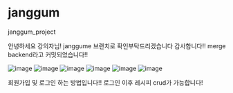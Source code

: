 # janggum
janggum_project

안녕하세요 강의자님!
janggume 브랜치로 확인부탁드리겠습니다 감사합니다!! merge backend라고 커밋되었습니다!!

![image](https://user-images.githubusercontent.com/98015246/217295725-97138150-8e28-40bd-945d-9b391d9312a5.png)
![image](https://user-images.githubusercontent.com/98015246/217296088-9708af6e-ae01-4886-8b06-bf0811cb5711.png)
![image](https://user-images.githubusercontent.com/98015246/217296228-9e4cff2b-e394-4e1d-b3a5-8db3cf3f9ddf.png)
![image](https://user-images.githubusercontent.com/98015246/217296315-3916cf0b-35f3-4fdc-8fbf-fc304e543654.png)
![image](https://user-images.githubusercontent.com/98015246/217296531-373742da-2404-4eea-b336-3b064fe60d02.png)
![image](https://user-images.githubusercontent.com/98015246/217296616-5398771d-de70-4948-8500-dc26807c575c.png)

회원가입 및 로그인 하는 방법입니다!!
로그인 이후 레시피 crud가 가능합니다!
